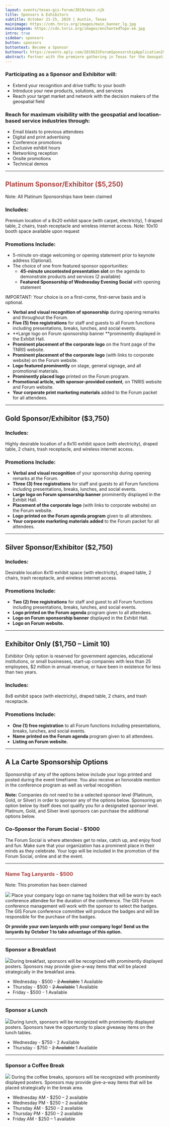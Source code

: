 ```yaml
---
layout: events/texas-gis-forum/2019/main.njk
title: Sponsors & Exhibitors
subtitle: October 21-25, 2019 | Austin, Texas
mainimage: https://cdn.tnris.org/images/main_banner_lg.jpg
mainimagesm: https://cdn.tnris.org/images/enchantedTopo-sm.jpg
intro: true
sidebar: sponsors
button: sponsors
buttontext: Become a Sponsor
buttonurl: https://events.eply.com/2019GISForumSponsorshipApplication2969304
abstract: Partner with the premiere gathering in Texas for the Geospatial Professionals to reach your customers and your community.
---
```


### Participating as a Sponsor and Exhibitor will:

-   Extend your recognition and drive traffic to your booth
-   Introduce your new products, solutions, and services
-   Reach your target market and network with the decision makers of the geospatial field

### Reach for maximum visibility with the geospatial and location-based service industries through:

-   Email blasts to previous attendees
-   Digital and print advertising
-   Conference promotions
-   Exclusive exhibit hours
-   Networking reception
-   Onsite promotions
-   Technical demos

* * *

<h2 style="color: #a94442"> Platinum Sponsor/Exhibitor ($5,250) </h2>

<div class="alert alert-danger" role="alert">
  Note: All Platinum Sponsorships have been claimed
</div>

### Includes:

Premium location of a 8x20 exhibit space (with carpet, electricity), 1 draped table, 2 chairs, trash receptacle and wireless internet access. Note: 10x10 booth space available upon request

### Promotions Include:

-   5-minute on-stage welcoming or opening statement prior to keynote address (Optional).
-   The choice of one from featured sponsor opportunities:
    -   **45-minute uncontested presentation slot** on the agenda to demonstrate products and services (2 available)
    -   **Featured Sponsorship of Wednesday Evening Social** with opening statement

IMPORTANT: Your choice is on a first-come, first-serve basis and is optional.

-   **Verbal and visual recognition of sponsorship** during opening remarks and throughout the Forum.
-   **Five (5) free registrations** for staff and guests to all Forum functions including presentations, breaks, lunches, and social events.
-   **Large logo on Forum sponsorship banner **prominently displayed in the Exhibit Hall.
-   **Prominent placement of the corporate logo** on the front page of the TNRIS website.
-   **Prominent placement of the corporate logo** (with links to corporate website) on the Forum website.
-   **Logo featured prominently** on stage, general signage, and all promotional materials.
-   **Prominently placed logo** printed on the Forum program.
-   **Promotional article, with sponsor-provided content**, on TNRIS website and Forum website.
-   **Your corporate print marketing materials** added to the Forum packet for all attendees.

* * *

## Gold Sponsor/Exhibitor ($3,750)

### Includes:

Highly desirable location of a 8x10 exhibit space (with electricity), draped table, 2 chairs, trash receptacle, and wireless internet access.

### Promotions Include:

-   **Verbal and visual recognition** of your sponsorship during opening remarks at the Forum.
-   **Three (3) free registrations** for staff and guests to all Forum functions including presentations, breaks, lunches, and social events.
-   **Large logo on Forum sponsorship banner** prominently displayed in the Exhibit Hall.
-   **Placement of the corporate logo** (with links to corporate website) on the Forum website.
-   **Logo printed on the Forum agenda program** given to all attendees.
-   **Your corporate marketing materials added** to the Forum packet for all attendees.

* * *

## Silver Sponsor/Exhibitor ($2,750)

### Includes:

Desirable location 8x10 exhibit space (with electricity), draped table, 2 chairs, trash receptacle, and wireless internet access.

### Promotions Include:

-   **Two (2) free registrations** for staff and guest to all Forum functions including presentations, breaks, lunches, and social events.
-   **Logo printed on the Forum agenda** program given to all attendees.
-   **Logo on Forum sponsorship banner** displayed in the Exhibit Hall.
-   **Logo on Forum website.**

* * *

## Exhibitor Only ($1,750 – Limit 10)

Exhibitor Only option is reserved for government agencies, educational institutions, or small businesses, start-up companies with less than 25 employees, $2 million in annual revenue, or have been in existence for less than two years.

### Includes:

8x8 exhibit space (with electricity), draped table, 2 chairs, and trash receptacle.

### Promotions Include:

-   **One (1) free registration** to all Forum functions including presentations, breaks, lunches, and social events.
-   **Name printed on the Forum agenda** program given to all attendees.
-   **Listing on Forum website.**

* * *

<h2 id="additional-sponsors">A La Carte Sponsorship Options</h2>

<p class="lead">
  Sponsorship of any of the options below include your logo printed and posted during the event timeframe. You also receive an honorable mention in the conference program as well as verbal recognition.
</p>

**Note:** Companies do not need to be a selected sponsor level (Platinum, Gold, or Silver) in order to sponsor any of the options below. Sponsoring an option below by itself does not qualify you for a designated sponsor level. Platinum, Gold, and Silver level sponsors can purchase the additional options below.

### Co-Sponsor the Forum Social - $1000

<p>
  The Forum Social is where attendees get to relax, catch up, and enjoy food and fun. Make sure that your organization has a prominent place in their minds as they celebrate. Your logo will be included in the promotion of the Forum Social, online and at the event.
</p>

* * *

<h3 style="color: #a94442"> Name Tag Lanyards - $500</h3>

<div class="alert alert-danger" role="alert">
  Note: This promotion has been claimed
</div>

<p>
  <img class="img-responsive pull-right alacarte" src="https://cdn.tnris.org/images/lanyard.png"> Place your company logo on name tag holders that will be worn by each conference attendee for the duration of the conference. The GIS Forum conference management will work with the sponsor to select the badges. The GIS Forum conference committee will produce the badges and will be responsible for the purchase of the badges.
</p>

**Or provide your own lanyards with your company logo! Send us the lanyards by October 1 to take advantage of this option.**

* * *

### Sponsor a Breakfast

<p>
  <img class="img-responsive pull-right" src="https://cdn.tnris.org/images/breakfast.jpg">During breakfast, sponsors will be recognized with prominently displayed posters. Sponsors may provide give-a-way items that will be placed strategically in the breakfast area.
</p>

-   Wednesday - $500 - ~~2 Available~~ 1 Available
-   Thursday - $500 - ~~2 Available~~ 1 Available
-   Friday - $500 - 1 Available

* * *

### Sponsor a Lunch

<p>
  <img class="img-responsive pull-right" src="https://cdn.tnris.org/images/lunch.jpg">During lunch, sponsors will be recognized with prominently displayed posters. Sponsors have the opportunity to place giveaway items on the lunch tables.
</p>

-   Wednesday - $750 - 2 Available
-   Thursday - $750 - ~~2 Available~~ 1 Available

* * *

### Sponsor a Coffee Break

<p>
  <img class="img-responsive pull-right alacarte" src="https://cdn.tnris.org/images/coffee.jpg"> During the coffee breaks, sponsors will be recognized with prominently displayed posters. Sponsors may provide give-a-way items that will be placed strategically in the break area.
</p>

-   Wednesday AM - $250 – 2 available
-   Wednesday PM - $250 – 2 available
-   Thursday AM - $250 – 2 available
-   Thursday PM - $250 – 2 available
-   Friday AM - $250 – 1 available

<!-- <p class="lead">
   After viewing the <a href="https://cdn.tnris.org/documents/tx-gis-forum-sponsor-rules-and-regulations-2019.pdf"><strong> Sponsor Rules and Regulations</strong></a>, visit the link  to register as a sponsor.
</p>
<p>
  <a class="btn btn-lg btn-periwinkle pull-left" href="{{buttonurl}}" target="_blank"><i class="glyphicon glyphicon-pencil"></i> {{buttontext}}</a>
</p> -->
